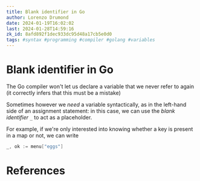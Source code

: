 ```yaml
---
title: Blank identifier in Go
author: Lorenzo Drumond
date: 2024-01-19T16:02:02
last: 2024-01-28T14:59:16
zk_id: 8afd892f1dec933dc95d48a17cb5e0d0
tags: #syntax #programming #compiler #golang #variables
---
```



# Blank identifier in Go
The Go compiler won't let us declare a variable that we never refer to again (it correctly infers that this must be a mistake)

Sometimes however we _need_ a variable syntactically, as in the left-hand side of an assignment statement: in this case, we can use the _blank identifier_ `_` to act as a placeholder.

For example, if we're only interested into knowing whether a key is present in a map or not, we can write
```go
_, ok := menu["eggs"]
```

# References
